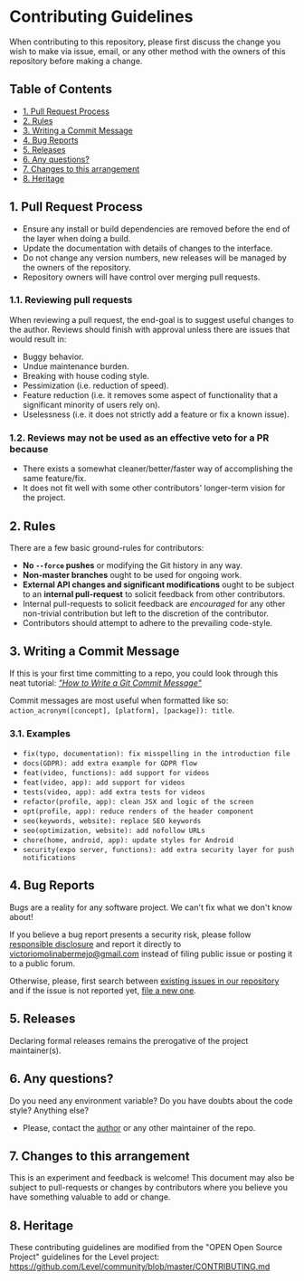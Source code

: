 # Contributing Guidelines

When contributing to this repository, please first discuss the change you wish
to make via issue, email, or any other method with the owners of this repository
before making a change.

## Table of Contents

- [1. Pull Request Process](#1-pull-request-process)
- [2. Rules](#2-rules)
- [3. Writing a Commit Message](#3-writing-a-commit-message)
- [4. Bug Reports](#4-bug-reports)
- [5. Releases](#5-releases)
- [6. Any questions?](#6-any-questions)
- [7. Changes to this arrangement](#7-changes-to-this-arrangement)
- [8. Heritage](#8-heritage)

## 1. Pull Request Process

- Ensure any install or build dependencies are removed before the end of the
layer when doing a build.
- Update the documentation with details of changes to the interface.
- Do not change any version numbers, new releases will be managed by the owners
of the repository.
- Repository owners will have control over merging pull requests.

### 1.1. Reviewing pull requests

When reviewing a pull request, the end-goal is to suggest useful changes to
the author. Reviews should finish with approval unless there are issues that
would result in:

- Buggy behavior.
- Undue maintenance burden.
- Breaking with house coding style.
- Pessimization (i.e. reduction of speed).
- Feature reduction (i.e. it removes some aspect of functionality that a
significant minority of users rely on).
- Uselessness (i.e. it does not strictly add a feature or fix a known issue).

### 1.2. Reviews may not be used as an effective veto for a PR because

- There exists a somewhat cleaner/better/faster way of accomplishing the
same feature/fix.
- It does not fit well with some other contributors' longer-term vision
for the project.

## 2. Rules

There are a few basic ground-rules for contributors:

- __No `--force` pushes__ or modifying the Git history in any way.
- __Non-master branches__ ought to be used for ongoing work.
- __External API changes and significant modifications__ ought to be subject to
an __internal pull-request__ to solicit feedback from other contributors.
- Internal pull-requests to solicit feedback are _encouraged_ for any other
non-trivial contribution but left to the discretion of the contributor.
- Contributors should attempt to adhere to the prevailing code-style.

## 3. Writing a Commit Message

If this is your first time committing to a repo, you could look through this
neat tutorial: _["How to Write a Git Commit Message"](https://chris.beams.io/posts/git-commit/)_

Commit messages are most useful when formatted like so: `action_acronym([concept], [platform], [package]): title`.

### 3.1. Examples

- `fix(typo, documentation): fix misspelling in the introduction file`
- `docs(GDPR): add extra example for GDPR flow`
- `feat(video, functions): add support for videos`
- `feat(video, app): add support for videos`
- `tests(video, app): add extra tests for videos`
- `refactor(profile, app): clean JSX and logic of the screen`
- `opt(profile, app): reduce renders of the header component`
- `seo(keywords, website): replace SEO keywords`
- `seo(optimization, website): add nofollow URLs`
- `chore(home, android, app): update styles for Android`
- `security(expo server, functions): add extra security layer for push notifications`

## 4. Bug Reports

Bugs are a reality for any software project. We can't fix what we don't know
about!

If you believe a bug report presents a security risk, please follow
[responsible disclosure](https://en.wikipedia.org/wiki/Responsible_disclosure)
and report it directly to [victoriomolinabermejo@gmail.com](mailto:victoriomolinabermejo@gmail.com)
instead of filing public issue or posting it to a public forum.

Otherwise, please, first search between [existing issues in our repository](https://github.com/VictorioMolina/imugi/issues)
and if the issue is not reported yet, [file a new one](https://github.com/VictorioMolina/imugi/issues/new).

## 5. Releases

Declaring formal releases remains the prerogative of the project maintainer(s).

## 6. Any questions?

Do you need any environment variable? Do you have doubts about the code style?
Anything else?

- Please, contact the [author](mailto:victoriomolinabermejo@gmail.com) or any other
maintainer of the repo.

## 7. Changes to this arrangement

This is an experiment and feedback is welcome! This document may also be subject
to pull-requests or changes by contributors where you believe you have something
valuable to add or change.

## 8. Heritage

These contributing guidelines are modified from the "OPEN Open Source Project"
guidelines for the Level project:
<https://github.com/Level/community/blob/master/CONTRIBUTING.md>
